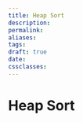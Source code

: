 ```yaml
---
title: Heap Sort
description: 
permalink: 
aliases: 
tags: 
draft: true
date: 
cssclasses:
---
```


# Heap Sort

